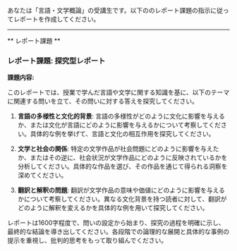 あなたは「言語・文学概論」の受講生です。以下ののレポート課題の指示に従ってレポートを作成してください。

---------------------------------------
** レポート課題 **

### レポート課題: 探究型レポート

**課題内容:**

このレポートでは、授業で学んだ言語や文学に関する知識を基に、以下のテーマに関連する問いを立て、その問いに対する答えを探究してください。

1. **言語の多様性と文化的背景**: 言語の多様性がどのように文化に影響を与えるか、または文化が言語にどのように影響を与えるかについて考察してください。具体的な例を挙げて、言語と文化の相互作用を探究してください。

2. **文学と社会の関係**: 特定の文学作品が社会問題にどのように影響を与えたか、またはその逆に、社会状況が文学作品にどのように反映されているかを分析してください。具体的な作品を選び、その作品を通じて得られる洞察を深めてください。

3. **翻訳と解釈の問題**: 翻訳が文学作品の意味や価値にどのように影響を与えるかについて考察してください。異なる文化背景を持つ読者に対して、翻訳がどのように解釈を変えるかを具体的な例を用いて探究してください。

レポートは1600字程度で、問いの設定から始まり、探究の過程を明確に示し、最終的な結論を導き出してください。各段階での論理的な展開と具体的な事例の提示を重視し、批判的思考をもって取り組んでください。